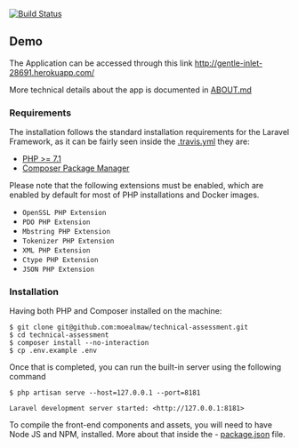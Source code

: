 [![Build Status](https://travis-ci.org/moealmaw/technical-assessment.svg?branch=master)](https://travis-ci.org/moealmaw/technical-assessment)

## Demo
The Application can be accessed through this link http://gentle-inlet-28691.herokuapp.com/

More technical details about the app is documented in [ABOUT.md](https://github.com/moealmaw/technical-assessment/blob/master/ABOUT.md "ABOUT.md")

### Requirements

The installation follows the standard installation requirements for the Laravel Framework, as it can be fairly seen inside the  [.travis.yml](https://github.com/moealmaw/technical-assessment/blob/master/.travis.yml ".travis.yml") they are:

- [PHP >= 7.1](http://php.net/downloads.php "PHP >= 7.1")
- [Composer Package Manager](https://getcomposer.org/ "Composer Package Manager")

Please note that the following extensions must be enabled, which are enabled by default for most of PHP installations and Docker images.

- `OpenSSL PHP Extension`
- `PDO PHP Extension`
- `Mbstring PHP Extension`
- `Tokenizer PHP Extension`
- `XML PHP Extension`
- `Ctype PHP Extension`
- `JSON PHP Extension`

### Installation
Having both PHP and Composer installed on the machine:
    
    $ git clone git@github.com:moealmaw/technical-assessment.git
    $ cd technical-assessment
    $ composer install --no-interaction
    $ cp .env.example .env
    
Once that is completed, you can run the built-in server using the following command

    $ php artisan serve --host=127.0.0.1 --port=8181
    
    Laravel development server started: <http://127.0.0.1:8181>
    

To compile the front-end components and assets, you will need to have Node JS and NPM, installed. More about that inside the - [package.json](https://github.com/moealmaw/technical-assessment/blob/master/package.json "package.json") file. 









